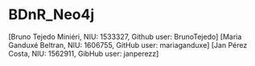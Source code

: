 # BDnR_Neo4j

[Bruno Tejedo Miniéri, NIU: 1533327, Github user: BrunoTejedo]
[Maria Ganduxé Beltran, NIU: 1606755, GitHub user: mariaganduxe]
[Jan Pérez Costa, NIU: 1562911, GibHub user: janperezz]
